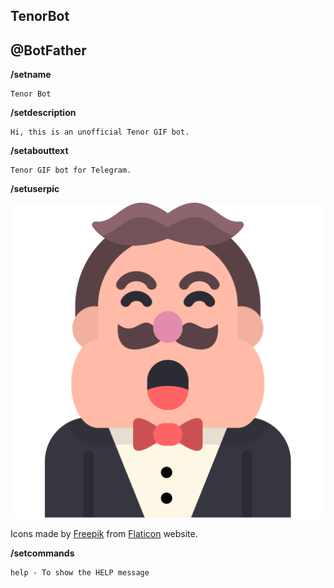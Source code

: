 TenorBot
---

@BotFather
---

**/setname**

````
Tenor Bot
````

**/setdescription**

````
Hi, this is an unofficial Tenor GIF bot.
````

**/setabouttext**

````
Tenor GIF bot for Telegram.
````

**/setuserpic**

![logo](branding/tenor.svg)

Icons made by [Freepik](https://www.flaticon.com/authors/freepik) from [Flaticon](https://www.flaticon.com) website.

**/setcommands**

````
help - To show the HELP message
````

